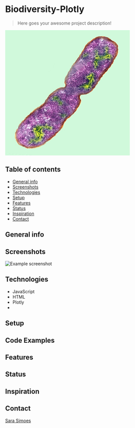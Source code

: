 # Biodiversity-Plotly

> Here goes your awesome project description!

![Bacteria](Images/bacteria.png)

## Table of contents
* [General info](#general-info)
* [Screenshots](#screenshots)
* [Technologies](#technologies)
* [Setup](#setup)
* [Features](#features)
* [Status](#status)
* [Inspiration](#inspiration)
* [Contact](#contact)

## General info

## Screenshots
![Example screenshot](./img/screenshot.png)

## Technologies
* JavaScript
* HTML
* Plotly
* 

## Setup

## Code Examples

## Features

## Status

## Inspiration

## Contact

[Sara Simoes](https://github.com/Ssimoes48)
